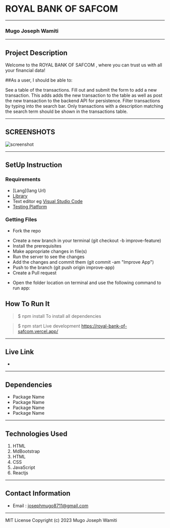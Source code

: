 # ROYAL BANK OF SAFCOM
*****
### Mugo Joseph Wamiti
****
## Project Description
Welcome to the  ROYAL BANK OF SAFCOM , where you can trust us with all your financial data!

##As a user, I should be able to:

See a table of the transactions.
Fill out and submit the form to add a new transaction. This adds adds the new transaction to the table as well as post the new transaction to the backend API for persistence.
Filter transactions by typing into the search bar. Only transactions with a description matching the search term should be shown in the transactions table.
******

## SCREENSHOTS
![screenshot](https://user-images.githubusercontent.com/91910681/212424272-3ac2770c-0fdd-4adc-9482-8dbaa67dc96e.jpg)


********
## SetUp Instruction
### Requirements
* [Lang](lang Url)
* [Library](https://reactjs.org/)
* Text editor eg [Visual Studio Code](https://code.visualstudio.com/download)
* [Testing Platform](https://vercel.com/ )


### Getting Files
* Fork the repo
- Create a new branch in your terminal (git checkout -b improve-feature)
- Install the prerequisites
- Make appropriate changes in file(s)
- Run the server to see the changes
- Add the changes and commit them (git commit -am "Improve App")
- Push to the branch (git push origin improve-app)
- Create a Pull request
* Open the folder location on terminal and use the following command to run app:

## How To Run It
>  $ npm install
To install all dependencies

> $ npm start
Live development https://royal-bank-of-safcom.vercel.app/
*****
## Live Link
-
*****
## Dependencies
- Package Name
- Package Name
- Package Name
- Package Name
*****
## Technologies Used
1. HTML
2. MdBootstrap
3. HTML
4. CSS
5. JavaScript
6. Reactjs

*****
## Contact Information
* Email : josephmugo8711@gmail.com
*****
MIT License
Copyright (c) 2023 Mugo Joseph Wamiti
